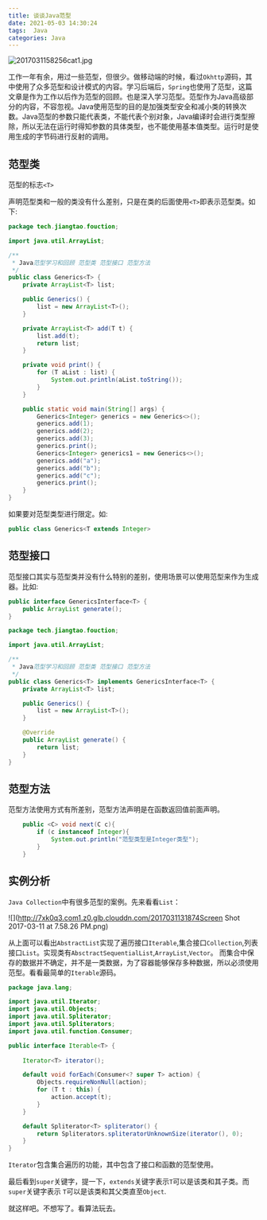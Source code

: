 ```yaml
---
title: 谈谈Java范型
date: 2021-05-03 14:30:24
tags:  Java
categories: Java
---
```


![2017031158256cat1.jpg](http://7xk0q3.com1.z0.glb.clouddn.com/2017031158256cat1.jpg)

工作一年有余，用过一些范型，但很少。做移动端的时候，看过`Okhttp`源码，其中使用了众多范型和设计模式的内容。学习后端后，`Spring`也使用了范型，这篇文章是作为工作以后作为范型的回顾。也是深入学习范型。范型作为Java高级部分的内容，不容忽视。Java使用范型的目的是加强类型安全和减小类的转换次数。Java范型的参数只能代表类，不能代表个别对象，Java编译时会进行类型擦除，所以无法在运行时得知参数的具体类型，也不能使用基本值类型。运行时是使用生成的字节码进行反射的调用。 

<!--more-->

## 范型类

范型的标志`<T>`

声明范型类和一般的类没有什么差别，只是在类的后面使用`<T>`即表示范型类。如下:

```java
package tech.jiangtao.fouction;

import java.util.ArrayList;

/**
 * Java范型学习和回顾 范型类 范型接口 范型方法
 */
public class Generics<T> {
    private ArrayList<T> list;

    public Generics() {
        list = new ArrayList<T>();
    }

    private ArrayList<T> add(T t) {
        list.add(t);
        return list;
    }

    private void print() {
        for (T aList : list) {
            System.out.println(aList.toString());
        }
    }

    public static void main(String[] args) {
        Generics<Integer> generics = new Generics<>();
        generics.add(1);
        generics.add(2);
        generics.add(3);
        generics.print();
        Generics<Integer> generics1 = new Generics<>();
      	generics.add("a");
        generics.add("b");
        generics.add("c");
        generics.print();
    }
}

```

如果要对范型类型进行限定。如:

```java
public class Generics<T extends Integer> 
```



## 范型接口

范型接口其实与范型类并没有什么特别的差别，使用场景可以使用范型来作为生成器。比如:

```java
public interface GenericsInterface<T> {
    public ArrayList generate();
}
```

```java
package tech.jiangtao.fouction;

import java.util.ArrayList;

/**
 * Java范型学习和回顾 范型类 范型接口 范型方法
 */
public class Generics<T> implements GenericsInterface<T> {
    private ArrayList<T> list;

    public Generics() {
        list = new ArrayList<T>();
    }

    @Override
    public ArrayList generate() {
        return list;
    }
}

```



## 范型方法

范型方法使用方式有所差别，范型方法声明是在函数返回值前面声明。

```java
    public <C> void next(C c){
        if (c instanceof Integer){
            System.out.println("范型类型是Integer类型");
        }
    }
```

## 实例分析

`Java Collection`中有很多范型的案例。先来看看`List`：

![](http://7xk0q3.com1.z0.glb.clouddn.com/2017031131874Screen Shot 2017-03-11 at 7.58.26 PM.png)

从上面可以看出`AbstractList`实现了遍历接口`Iterable`,集合接口`Collection`,列表接口`List`。实现类有`AbsctractSequentialList`,`ArrayList`,`Vector`。 而集合中保存的数据并不确定，并不是一类数据，为了容器能够保存多种数据，所以必须使用范型。看看最简单的`Iterable`源码。

```java
package java.lang;

import java.util.Iterator;
import java.util.Objects;
import java.util.Spliterator;
import java.util.Spliterators;
import java.util.function.Consumer;

public interface Iterable<T> {
    
    Iterator<T> iterator();

    default void forEach(Consumer<? super T> action) {
        Objects.requireNonNull(action);
        for (T t : this) {
            action.accept(t);
        }
    }

    default Spliterator<T> spliterator() {
        return Spliterators.spliteratorUnknownSize(iterator(), 0);
    }
}

```

`Iterator`包含集合遍历的功能，其中包含了接口和函数的范型使用。

最后看到`super`关键字，提一下，`extends`关键字表示`T`可以是该类和其子类。而`super`关键字表示 `T`可以是该类和其父类直至`Object`.

就这样吧。不想写了。看算法玩去。